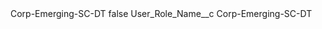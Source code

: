<?xml version="1.0" encoding="UTF-8"?>
<CustomMetadata xmlns="http://soap.sforce.com/2006/04/metadata" xmlns:xsi="http://www.w3.org/2001/XMLSchema-instance" xmlns:xsd="http://www.w3.org/2001/XMLSchema">
    <label>Corp-Emerging-SC-DT</label>
    <protected>false</protected>
    <values>
        <field>User_Role_Name__c</field>
        <value xsi:type="xsd:string">Corp-Emerging-SC-DT</value>
    </values>
</CustomMetadata>
